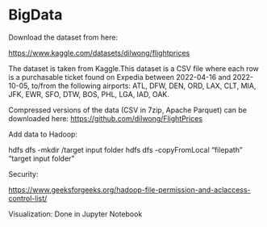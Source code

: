 # BigData

Download the dataset from here:

https://www.kaggle.com/datasets/dilwong/flightprices

The dataset is taken from Kaggle.This dataset is a CSV file where each row is a purchasable ticket found on Expedia between 2022-04-16 and 2022-10-05, to/from the following airports: ATL, DFW, DEN, ORD, LAX, CLT, MIA, JFK, EWR, SFO, DTW, BOS, PHL, LGA, IAD, OAK.

Compressed versions of the data (CSV in 7zip, Apache Parquet) can be downloaded here: https://github.com/dilwong/FlightPrices


Add data to Hadoop:

hdfs dfs -mkdir /target input folder
hdfs dfs -copyFromLocal “filepath”  “target input folder”

Security:

https://www.geeksforgeeks.org/hadoop-file-permission-and-aclaccess-control-list/

Visualization:
Done in Jupyter Notebook

